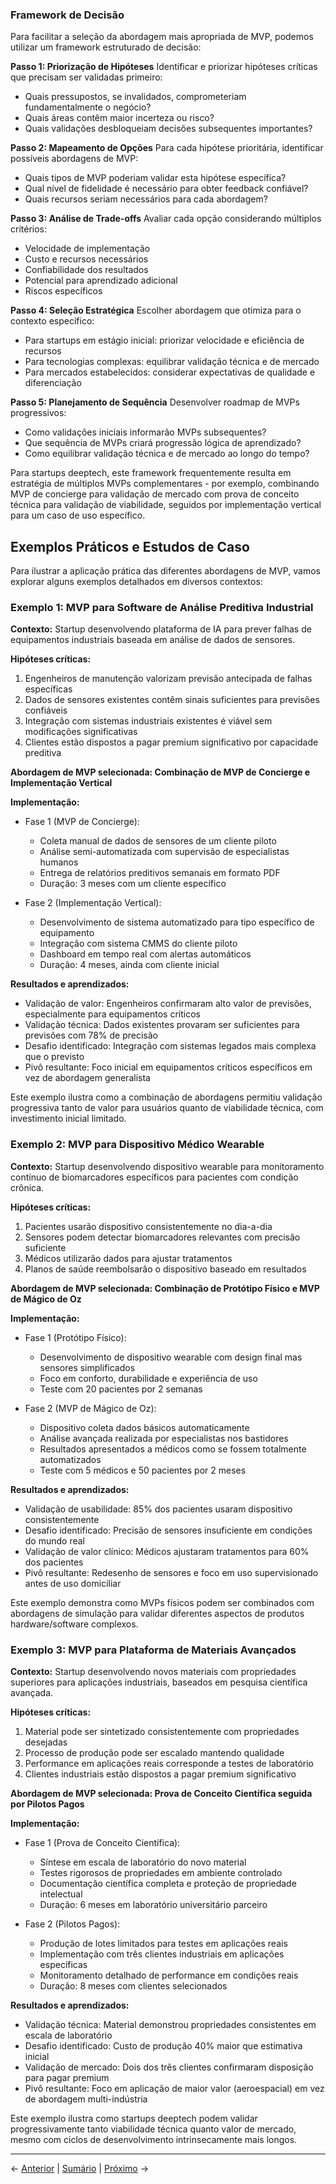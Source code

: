 ### Framework de Decisão

Para facilitar a seleção da abordagem mais apropriada de MVP, podemos utilizar um framework estruturado de decisão:

**Passo 1: Priorização de Hipóteses**
Identificar e priorizar hipóteses críticas que precisam ser validadas primeiro:
- Quais pressupostos, se invalidados, comprometeriam fundamentalmente o negócio?
- Quais áreas contêm maior incerteza ou risco?
- Quais validações desbloqueiam decisões subsequentes importantes?

**Passo 2: Mapeamento de Opções**
Para cada hipótese prioritária, identificar possíveis abordagens de MVP:
- Quais tipos de MVP poderiam validar esta hipótese específica?
- Qual nível de fidelidade é necessário para obter feedback confiável?
- Quais recursos seriam necessários para cada abordagem?

**Passo 3: Análise de Trade-offs**
Avaliar cada opção considerando múltiplos critérios:
- Velocidade de implementação
- Custo e recursos necessários
- Confiabilidade dos resultados
- Potencial para aprendizado adicional
- Riscos específicos

**Passo 4: Seleção Estratégica**
Escolher abordagem que otimiza para o contexto específico:
- Para startups em estágio inicial: priorizar velocidade e eficiência de recursos
- Para tecnologias complexas: equilibrar validação técnica e de mercado
- Para mercados estabelecidos: considerar expectativas de qualidade e diferenciação

**Passo 5: Planejamento de Sequência**
Desenvolver roadmap de MVPs progressivos:
- Como validações iniciais informarão MVPs subsequentes?
- Que sequência de MVPs criará progressão lógica de aprendizado?
- Como equilibrar validação técnica e de mercado ao longo do tempo?

Para startups deeptech, este framework frequentemente resulta em estratégia de múltiplos MVPs complementares - por exemplo, combinando MVP de concierge para validação de mercado com prova de conceito técnica para validação de viabilidade, seguidos por implementação vertical para um caso de uso específico.

## Exemplos Práticos e Estudos de Caso

Para ilustrar a aplicação prática das diferentes abordagens de MVP, vamos explorar alguns exemplos detalhados em diversos contextos:

### Exemplo 1: MVP para Software de Análise Preditiva Industrial

**Contexto:** Startup desenvolvendo plataforma de IA para prever falhas de equipamentos industriais baseada em análise de dados de sensores.

**Hipóteses críticas:**
1. Engenheiros de manutenção valorizam previsão antecipada de falhas específicas
2. Dados de sensores existentes contêm sinais suficientes para previsões confiáveis
3. Integração com sistemas industriais existentes é viável sem modificações significativas
4. Clientes estão dispostos a pagar premium significativo por capacidade preditiva

**Abordagem de MVP selecionada: Combinação de MVP de Concierge e Implementação Vertical**

**Implementação:**
- Fase 1 (MVP de Concierge):
  - Coleta manual de dados de sensores de um cliente piloto
  - Análise semi-automatizada com supervisão de especialistas humanos
  - Entrega de relatórios preditivos semanais em formato PDF
  - Duração: 3 meses com um cliente específico

- Fase 2 (Implementação Vertical):
  - Desenvolvimento de sistema automatizado para tipo específico de equipamento
  - Integração com sistema CMMS do cliente piloto
  - Dashboard em tempo real com alertas automáticos
  - Duração: 4 meses, ainda com cliente inicial

**Resultados e aprendizados:**
- Validação de valor: Engenheiros confirmaram alto valor de previsões, especialmente para equipamentos críticos
- Validação técnica: Dados existentes provaram ser suficientes para previsões com 78% de precisão
- Desafio identificado: Integração com sistemas legados mais complexa que o previsto
- Pivô resultante: Foco inicial em equipamentos críticos específicos em vez de abordagem generalista

Este exemplo ilustra como a combinação de abordagens permitiu validação progressiva tanto de valor para usuários quanto de viabilidade técnica, com investimento inicial limitado.

### Exemplo 2: MVP para Dispositivo Médico Wearable

**Contexto:** Startup desenvolvendo dispositivo wearable para monitoramento contínuo de biomarcadores específicos para pacientes com condição crônica.

**Hipóteses críticas:**
1. Pacientes usarão dispositivo consistentemente no dia-a-dia
2. Sensores podem detectar biomarcadores relevantes com precisão suficiente
3. Médicos utilizarão dados para ajustar tratamentos
4. Planos de saúde reembolsarão o dispositivo baseado em resultados

**Abordagem de MVP selecionada: Combinação de Protótipo Físico e MVP de Mágico de Oz**

**Implementação:**
- Fase 1 (Protótipo Físico):
  - Desenvolvimento de dispositivo wearable com design final mas sensores simplificados
  - Foco em conforto, durabilidade e experiência de uso
  - Teste com 20 pacientes por 2 semanas
  
- Fase 2 (MVP de Mágico de Oz):
  - Dispositivo coleta dados básicos automaticamente
  - Análise avançada realizada por especialistas nos bastidores
  - Resultados apresentados a médicos como se fossem totalmente automatizados
  - Teste com 5 médicos e 50 pacientes por 2 meses

**Resultados e aprendizados:**
- Validação de usabilidade: 85% dos pacientes usaram dispositivo consistentemente
- Desafio identificado: Precisão de sensores insuficiente em condições do mundo real
- Validação de valor clínico: Médicos ajustaram tratamentos para 60% dos pacientes
- Pivô resultante: Redesenho de sensores e foco em uso supervisionado antes de uso domiciliar

Este exemplo demonstra como MVPs físicos podem ser combinados com abordagens de simulação para validar diferentes aspectos de produtos hardware/software complexos.

### Exemplo 3: MVP para Plataforma de Materiais Avançados

**Contexto:** Startup desenvolvendo novos materiais com propriedades superiores para aplicações industriais, baseados em pesquisa científica avançada.

**Hipóteses críticas:**
1. Material pode ser sintetizado consistentemente com propriedades desejadas
2. Processo de produção pode ser escalado mantendo qualidade
3. Performance em aplicações reais corresponde a testes de laboratório
4. Clientes industriais estão dispostos a pagar premium significativo

**Abordagem de MVP selecionada: Prova de Conceito Científica seguida por Pilotos Pagos**

**Implementação:**
- Fase 1 (Prova de Conceito Científica):
  - Síntese em escala de laboratório do novo material
  - Testes rigorosos de propriedades em ambiente controlado
  - Documentação científica completa e proteção de propriedade intelectual
  - Duração: 6 meses em laboratório universitário parceiro

- Fase 2 (Pilotos Pagos):
  - Produção de lotes limitados para testes em aplicações reais
  - Implementação com três clientes industriais em aplicações específicas
  - Monitoramento detalhado de performance em condições reais
  - Duração: 8 meses com clientes selecionados

**Resultados e aprendizados:**
- Validação técnica: Material demonstrou propriedades consistentes em escala de laboratório
- Desafio identificado: Custo de produção 40% maior que estimativa inicial
- Validação de mercado: Dois dos três clientes confirmaram disposição para pagar premium
- Pivô resultante: Foco em aplicação de maior valor (aeroespacial) em vez de abordagem multi-indústria

Este exemplo ilustra como startups deeptech podem validar progressivamente tanto viabilidade técnica quanto valor de mercado, mesmo com ciclos de desenvolvimento intrinsecamente mais longos.

---

← [Anterior](./4.1.2_tipos_abordagens_mvp_parte2.md) | [Sumário](../../sumario.md) | [Próximo](./4.1.2_tipos_abordagens_mvp_parte4.md) →